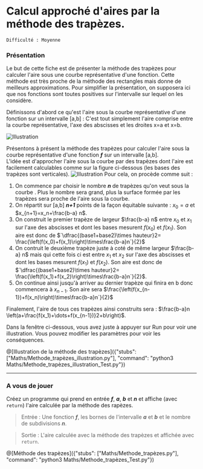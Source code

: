 # Calcul approché d'aires par la méthode des trapèzes.
`Difficulté : Moyenne`

### Présentation

Le but de cette fiche est de présenter la méthode des trapèzes pour calculer l'aire sous une courbe représentative d'une fonction. Cette méthode est très proche de la méthode des rectangles mais donne de meilleurs approximations. Pour simplifier la présentation, on supposera ici que nos fonctions sont toutes positives sur l'intervalle sur lequel on les considère.

Définissons d'abord ce qu'est l'aire sous la courbe représentative d'une fonction sur un intervalle [a,b] : C'est tout simplement l'aire comprise entre la courbe représentative, l'axe des abscisses et les droites x=a et x=b.

![Illustration](https://upload.wikimedia.org/wikipedia/commons/thumb/c/c9/Aire_sous_la_courbe.svg/220px-Aire_sous_la_courbe.svg.png)

Présentons à présent la méthode des trapèzes pour calculer l'aire sous la courbe représentative d'une fonction ***f*** sur un intervalle [a,b].  
L'idée est d'approcher l'aire sous la courbe par des trapèzes dont l'aire est facilement calculables comme sur la figure ci-dessous (les bases des trapèzes sont verticales).
![Illustration](https://blogdemaths.files.wordpress.com/2015/07/methode_des_trapezes_redecouvrons_la_formule.png?w=300)
Pour cela, on procède comme suit :
1. On commence par choisir le nombre ***n*** de trapèzes qu'on veut sous la courbe . Plus le nombre sera grand, plus la surface formée par les trapèzes sera proche de l'aire sous la courbe.
1. On répartit sur [a,b] ***n+1*** points de la façon équitable suivante : $`x_0=a`$ et $`x_{n+1}=x_n+\frac{b-a} n`$.
1. On construit le premier trapèze de largeur $`\frac{b-a} n`$ entre $`x_0`$ et $`x_1`$ sur l'axe des abscisses et dont les bases mesurent $`f(x_0)`$ et $`f(x_1)`$. Son aire est donc de $`\dfrac{(base1+base2)\times hauteur}2=  \frac{\left(f(x_0)+f(x_1)\right)\times\frac{b-a}n`}{2}$
1. On contruit le deuxième trapèze juste à coté de même largeur $`\frac{b-a} n`$ mais qui  cette fois ci est entre $`x_1`$ et $`x_2`$ sur l'axe des abscisses et dont les bases mesurent $`f(x_1)`$ et $`f(x_2)`$. Son aire est donc de $`\dfrac{(base1+base2)\times hauteur}2=  \frac{\left(f(x_1)+f(x_2)\right)\times\frac{b-a}n`}{2}$. 
1. On continue ainsi jusqu'à arriver au dernier trapèze qui finira en b donc commencera à $`x_{n-1}`$. Son aire sera $`\frac{\left(f(x_{n-1})+f(x_n)\right)\times\frac{b-a}n`}{2}`$

Finalement, l'aire de tous ces trapèzes ainsi construits sera : $`\frac{b-a}n \left(a+\frac{f(x_1)+\dots+f(x_{n-1})}2+b\right)`$.

Dans la fenêtre ci-dessous, vous avez juste à appuyer sur Run pour voir une illustration. Vous pouvez modifier les paramètres pour voir les conséquences.

@[Illustration de la méthode des trapèzes]({"stubs": ["Maths/Methode_trapèzes_illustration.py"], "command": "python3 Maths/Methode_trapèzes_illustration_Test.py"})

---

### A vous de jouer

Créez un programme qui prend en entrée ***f***, ***a***, ***b*** et ***n*** et affiche (avec `return`) l'aire calculée par la méthode des rapèzes.

> Entrée : Une fonction ***f***, les bornes de l'intervalle ***a*** et ***b*** et le nombre de subdivisions ***n***.

> Sortie : L'aire calculée avec la méthode des trapèzes et affichée avec `return`.

@[Méthode des trapèzes]({"stubs": ["Maths/Methode_trapèzes.py"], "command": "python3 Maths/Methode_trapèzes_Test.py"})
